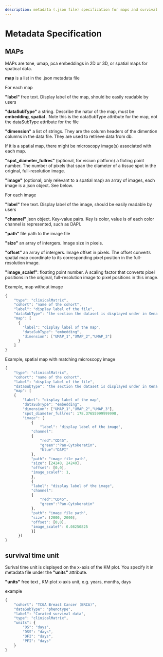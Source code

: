 ```yaml
---
description: metadata (.json file) specification for maps and survival time unit
---
```


# Metadata Specification

## MAPs

MAPs are tsne, umap, pca embeddings in 2D or 3D, or spatial maps for spatical data.

**map** is a list in the .json metadata file

For each map

**"label"** free text. Display label of the map, should be easily readable by users

**"dataSubType"** a string. Describe the natur of the map, must be **embedding**, **spatial** . Note this is the dataSubType attribute for the map, not the dataSubType attribute for the file

**"dimension"** a list of strings. They are the column headers of the dimention columns in the data file. They are used to retrieve data from db.

If it is a spatial map, there might be microscopy image\(s\) associated with each map.

**"spot_diameter_fullres"** (optional, for visium  platform) a floting point number. The number of pixels that span the diameter of a tissue spot in the original, full-resolution image.

**"image"** \(optional, only relevant to a spatial map\) an array of images, each image is a json object. See below.

For each image

**"label"** free text. Display label of the image, should be easily readable by users

**"channel"** json object. Key-value pairs. Key is color, value is of each color channel is represented, such as DAPI.

**"path"** file path to the image file

**"size"** an array of intergers. Image size in pixels.

**"offset"** an array of intergers. Image offset in pixels. The offset converts spatial map coordinate to its corresponding pixel position in the full-resolution image.

**"image\_scalef"**: floating point number. A scaling factor that converts pixel positions in the original, full-resolution image to pixel positions in this image.

Example, map without image

```javascript
{
    "type": "clinicalMatrix",
    "cohort": "name of the cohort",
    "label": "display label of the file",
    "dataSubType": "the section the dataset is displayed under in Xena Datapages, describe what data is in the life",
    "map": [
      {
        "label": "display label of the map",
        "dataSubType": "embedding",
        "dimension": ["UMAP_1","UMAP_2","UMAP_3"] 
      }
    ]
}
```

Example, spatial map with matching microscopy image

```javascript
{
    "type": "clinicalMatrix",
    "cohort": "name of the cohort",
    "label": "display label of the file",
    "dataSubType": "the section the dataset is displayed under in Xena Datapages, describe what data is in the life",
    "map": [
    {
        "label": "display label of the map",
        "dataSubType": "embedding",
        "dimension": ["UMAP_1","UMAP_2","UMAP_3"],
        "spot_diameter_fullres": 178.37655999999998,
        "image": [
            {
                "label": "display label of the image",
            "channel":
            {
                "red":"CD45",
                "green":"Pan-Cytokeratin",
                "blue":"DAPI"
            },
            "path": "image file path",
            "size": [24240, 24240],
            "offset": [0,0],
            "image_scalef": 1,
            },
            {
            "label": "display label of the image",
            "channel":
            {
                "red":"CD45",
                "green":"Pan-Cytokeratin"
            },
            "path": "image file path",
            "size": [2000, 2000],
            "offset": [0,0],
            "image_scalef": 0.08250825
            }]
      }]
}
```

## survival time unit

Surival time unit is displayed on the x-axis of the KM plot. You specify it in metadata file under the **"units"** attribute.

**"units"** free text , KM plot x-axis unit, e.g. years, months, days

example

```javascript
{
    "cohort": "TCGA Breast Cancer (BRCA)", 
    "dataSubType": "phenotype", 
    "label": "Curated survival data", 
    "type": "clinicalMatrix", 
    "units": {
        "OS": "days",
        "DSS": "days",
        "DFI": "days",
        "PFI": "days"
    }
}
```

